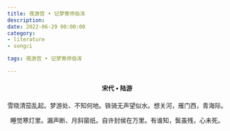 ```yaml
---
title: 夜游宫 • 记梦寄师伯浑
description:
date: 2022-06-29 00:00:00
category:
- literature
- songci

tags: 夜游宫 • 记梦寄师伯浑

---
```


<div id="poem-author">
    宋代 • 陆游
</div>
<div id="poem-body">
<p class="poem-paragraph">雪晓清笳乱起。梦游处、不知何地。铁骑无声望似水。想关河，雁门西，青海际。</p>
<p class="poem-paragraph">睡觉寒灯里。漏声断、月斜窗纸。自许封侯在万里。有谁知，鬓虽残，心未死。</p>

</div>

<style>

#poem-author {
    width: 100%;
    text-align: center;
    margin: 20px 0;
    font-weight: bold;
}
#poem-body {
    width: 100%;
    text-align: center;
}
.poem-paragraph {
    font-family: "仿宋"
}

</style>